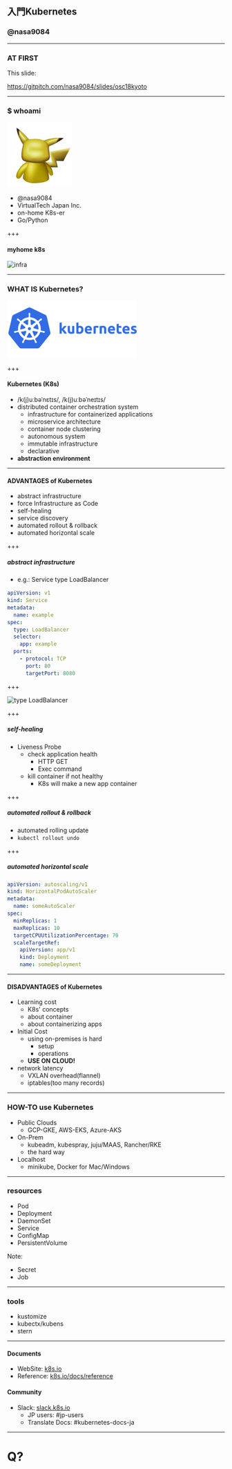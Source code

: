 ## 入門Kubernetes
### @nasa9084

---

### AT FIRST

This slide:

https://gitpitch.com/nasa9084/slides/osc18kyoto

---

### $ whoami

![pika](assets/image/pika.jpg)

* @nasa9084
* VirtualTech Japan Inc.
* on-home K8s-er
* Go/Python

+++

#### myhome k8s

![infra](assets/image/my_infra.png)

---

### WHAT IS Kubernetes?

![kubernetes](assets/image/kubernetes.png)

+++

#### Kubernetes (K8s)

* /k(j)uːbəˈnɛtɪs/, /k(j)uːbəˈneɪtɪs/
* distributed container orchestration system
  * infrastructure for containerized applications
  * microservice architecture
  * container node clustering
  * autonomous system
  * immutable infrastructure
  * declarative
* **abstraction environment**

---

#### ADVANTAGES of Kubernetes

* abstract infrastructure
* force Infrastructure as Code
* self-healing
* service discovery
* automated rollout & rollback
* automated horizontal scale

+++

##### abstract infrastructure

* e.g.: Service type LoadBalancer

``` yaml
apiVersion: v1
kind: Service
metadata:
  name: example
spec:
  type: LoadBalancer
  selector:
    app: example
  ports:
    - protocol: TCP
      port: 80
      targetPort: 8080
```

+++

![type LoadBalancer](assets/image/typeloadbalancer.png)

+++

##### self-healing

* Liveness Probe
  * check application health
    * HTTP GET
    * Exec command
  * kill container if not healthy
    * K8s will make a new app container

+++

##### automated rollout & rollback

* automated rolling update
* `kubectl rollout undo`

+++

##### automated horizontal scale

``` yaml
apiVersion: autoscaling/v1
kind: HorizontalPodAutoScaler
metadata:
  name: someAutoScaler
spec:
  minReplicas: 1
  maxReplicas: 10
  targetCPUUtilizationPercentage: 70
  scaleTargetRef:
    apiVersion: app/v1
    kind: Deployment
    name: someDeployment
```

---

#### DISADVANTAGES of Kubernetes

* Learning cost
  * K8s' concepts
  * about container
  * about containerizing apps
* Initial Cost
  * using on-premises is hard
    * setup
    * operations
  * **USE ON CLOUD!**
* network latency
  * VXLAN overhead(flannel)
  * iptables(too many records)

---

### HOW-TO use Kubernetes

* Public Clouds
  * GCP-GKE, AWS-EKS, Azure-AKS
* On-Prem
  * kubeadm, kubespray, juju/MAAS, Rancher/RKE
  * the hard way
* Localhost
  * minikube, Docker for Mac/Windows

---

### resources

* Pod
* Deployment
* DaemonSet
* Service
* ConfigMap
* PersistentVolume

Note:
* Secret
* Job

---

### tools

* kustomize
* kubectx/kubens
* stern

---

#### Documents

* WebSite: [k8s.io](https://kubernetes.io)
* Reference: [k8s.io/docs/reference](https://kubernetes.io/docs/reference/)

#### Community

* Slack: [slack.k8s.io](http://slack.k8s.io/)
  * JP users: #jp-users
  * Translate Docs: #kubernetes-docs-ja


---

# Q?
